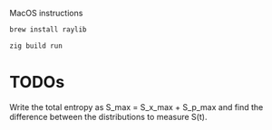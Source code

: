 MacOS instructions

```sh
brew install raylib
```

```sh
zig build run
```

# TODOs

Write the total entropy as S_max = S_x_max + S_p_max and find the difference between the distributions to measure S(t).